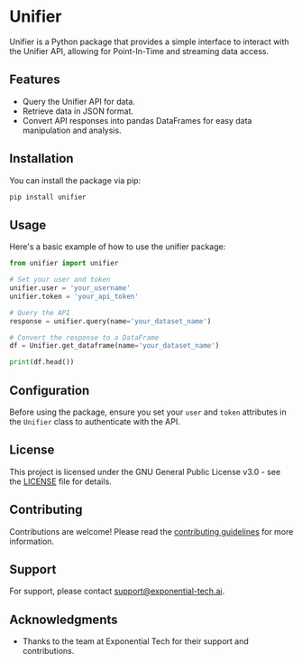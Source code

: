 # Unifier

Unifier is a Python package that provides a simple interface to interact with the Unifier API, allowing for Point-In-Time and streaming data access.

## Features

- Query the Unifier API for data.
- Retrieve data in JSON format.
- Convert API responses into pandas DataFrames for easy data manipulation and analysis.

## Installation

You can install the package via pip:

```bash
pip install unifier
```

## Usage

Here's a basic example of how to use the unifier package:

```python
from unifier import unifier

# Set your user and token
unifier.user = 'your_username'
unifier.token = 'your_api_token'

# Query the API
response = unifier.query(name='your_dataset_name')

# Convert the response to a DataFrame
df = Unifier.get_dataframe(name='your_dataset_name')

print(df.head())
```

## Configuration

Before using the package, ensure you set your `user` and `token` attributes in the `Unifier` class to authenticate with the API.

## License

This project is licensed under the GNU General Public License v3.0 - see the [LICENSE](LICENSE) file for details.

## Contributing

Contributions are welcome! Please read the [contributing guidelines](CONTRIBUTING.md) for more information.

## Support

For support, please contact [support@exponential-tech.ai](mailto:support@exponential-tech.ai).

## Acknowledgments

- Thanks to the team at Exponential Tech for their support and contributions.
